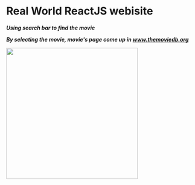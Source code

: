 # Real World ReactJS webisite

***Using search bar to find the movie***

***By selecting the movie, movie's page come up in www.themoviedb.org***

<img src="https://pavlosnicolaoublog.files.wordpress.com/2018/05/screen-shot-2018-05-15-at-14-34-08.png" width="348">

